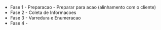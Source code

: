 - Fase 1 - Preparacao - Preparar para acao (alinhamento com o cliente)
- Fase 2 - Coleta de Informacoes
- Fase 3 - Varredura e Enumeracao
- Fase 4 -